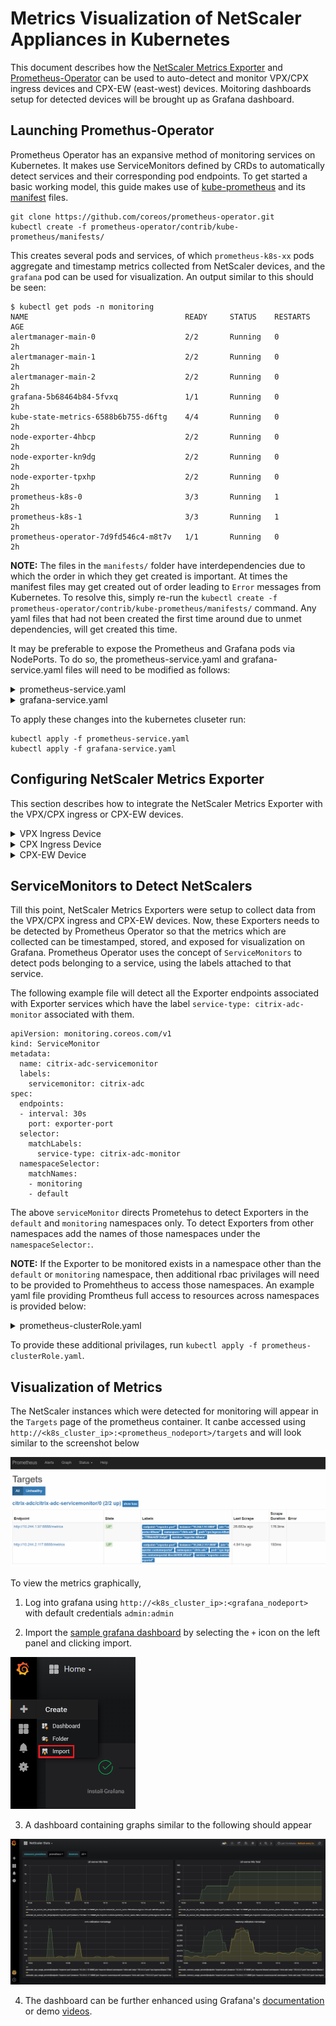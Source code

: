 Metrics Visualization of NetScaler Appliances in Kubernetes
===

This document describes how the [NetScaler Metrics Exporter](https://github.com/citrix/netscaler-metrics-exporter) and [Prometheus-Operator](https://github.com/coreos/prometheus-operator) can be used to auto-detect and monitor VPX/CPX ingress devices and CPX-EW (east-west) devices. Moitoring dashboards setup for detected devices will be brought up as Grafana dashboard.


Launching Promethus-Operator
---
Prometheus Operator has an expansive method of monitoring services on Kubernetes. It makes use ServiceMonitors defined by CRDs to automatically detect services and their corresponding pod endpoints. To get started a basic working model, this guide makes use of [kube-prometheus](https://github.com/coreos/prometheus-operator/tree/master/contrib/kube-prometheus) and its [manifest](https://github.com/coreos/prometheus-operator/tree/master/contrib/kube-prometheus/manifests) files.
```
git clone https://github.com/coreos/prometheus-operator.git
kubectl create -f prometheus-operator/contrib/kube-prometheus/manifests/
```
This creates several pods and services, of which ```prometheus-k8s-xx``` pods aggregate and timestamp metrics collected from NetScaler devices, and the ```grafana``` pod can be used for visualization. An output similar to this should be seen:
```
$ kubectl get pods -n monitoring
NAME                                   READY     STATUS    RESTARTS   AGE
alertmanager-main-0                    2/2       Running   0          2h
alertmanager-main-1                    2/2       Running   0          2h
alertmanager-main-2                    2/2       Running   0          2h
grafana-5b68464b84-5fvxq               1/1       Running   0          2h
kube-state-metrics-6588b6b755-d6ftg    4/4       Running   0          2h
node-exporter-4hbcp                    2/2       Running   0          2h
node-exporter-kn9dg                    2/2       Running   0          2h
node-exporter-tpxhp                    2/2       Running   0          2h
prometheus-k8s-0                       3/3       Running   1          2h
prometheus-k8s-1                       3/3       Running   1          2h
prometheus-operator-7d9fd546c4-m8t7v   1/1       Running   0          2h
```

**NOTE:** The files in the ```manifests/``` folder have interdependencies due to which the order in which they get created is important. At times the manifest files may get created out of order leading to ```Error``` messages from Kubernetes. To resolve this, simply re-run the ```kubectl create -f prometheus-operator/contrib/kube-prometheus/manifests/``` command. Any yaml files that had not been created the first time around due to unmet dependencies, will get created this time.

It may be preferable to expose the Prometheus and Grafana pods via NodePorts. To do so, the prometheus-service.yaml and grafana-service.yaml files will need to be modified as follows:


<details>
<summary>prometheus-service.yaml</summary>
<br>

```
apiVersion: v1
kind: Service
metadata:
  labels:
    prometheus: k8s
  name: prometheus-k8s
  namespace: monitoring
spec:
  type: NodePort
  ports:
  - name: web
    port: 9090
    targetPort: web
  selector:
    app: prometheus
    prometheus: k8s
```

</details>


<details>
<summary>grafana-service.yaml</summary>
<br>

```
apiVersion: v1
kind: Service
metadata:
  name: grafana
  namespace: monitoring
spec:
  type: NodePort
  ports:
  - name: http
    port: 3000
    targetPort: http
  selector:
    app: grafana
```

</details>


To apply these changes into the kubernetes cluseter run:
```
kubectl apply -f prometheus-service.yaml
kubectl apply -f grafana-service.yaml
```

Configuring NetScaler Metrics Exporter
---
This section describes how to integrate the NetScaler Metrics Exporter with the VPX/CPX ingress or CPX-EW devices. 

<details>
<summary>VPX Ingress Device</summary>
<br>

To monitor an ingress VPX device, the netscaler-metrics-exporter will be run as a pod within the kubernetes cluster. The IP of the VPX ingress device will be provided as an argument to the exporter. An example yaml file to deploy such an exporter is given below:

```
apiVersion: v1
kind: Pod
metadata:
  name: exporter-vpx-ingress
  labels:
    app: exporter-vpx-ingress
spec:
  containers:
    - name: exporter
      image: "quay.io/citrix/netscaler-metrics-exporter:latest"
            imagePullPolicy: Always
      args:
        - "--target-nsip=<IP_and_port_of_VPX>"
        - "--port=8888"
---
kind: Service
apiVersion: v1
metadata:
  name: exporter-vpx-ingress
  labels:
    service-type: citrix-adc-monitor
spec:
  selector:
    name: exporter-vpx-ingress
  ports:
    - name: exporter-port
      port: 8888
      targetPort: 8888
```
The IP and port of the VPX device needs to be filled in as the ```--target-nsip``` (Eg. ```--target-nsip=10.0.0.20```). 
</details>

<details>
<summary>CPX Ingress Device</summary>
<br>
  
To monitor a CPX ingress device, the exporter is added as a side-car. An example yaml file of a CPX ingress device with an exporter as a side car is given below;
```
---
apiVersion: extensions/v1beta1
kind: Deployment
metadata:
  name: cpx-ingress
  labels:
    app: cpx-ingress
spec:
  replicas: 1
  selector:
    matchLabels:
      app: cpx-ingress
  template:
    metadata:
      labels:
        app: cpx-ingress
      annotations:
        NETSCALER_AS_APP: "True"
    spec:
      serviceAccountName: cpx
      containers:
        # Adding exporter as a side-car
        - name: exporter
          image: "quay.io/citrix/netscaler-metrics-exporter:latest"
          imagePullPolicy: Always
          args:
            - "--target-nsip=127.0.0.1"
            - "--port=8888"
        - name: cpx-ingress
          image: "quay.io/citrix/citrix-k8s-cpx-ingress:12.1-51.16"
          imagePullPolicy: Always
          securityContext:
            privileged: true
          env:
            - name: "EULA"
              value: "YES"
            - name: "NS_PROTOCOL"
              value: "HTTP"
            #Define the NITRO port here
            - name: "NS_PORT"
              value: "9080"
          ports:
            - name: http
              containerPort: 80
            - name: https
              containerPort: 443
            - name: nitro-http
              containerPort: 9080
---
kind: Service
apiVersion: v1
metadata:
  name: exporter-cpx-ingress
  labels:
    service-type: citrix-adc-monitor
spec:
  selector:
    app: cpx-ingress
  ports:
    - name: exporter-port
      port: 8888
      targetPort: 8888
```
Here, the exporter uses the ```127.0.0.1``` local IP to fetch metrics from the CPX.

</details>


<details>
<summary>CPX-EW Device</summary>
<br>

To monitor a CPX-EW (east-west) device, the exporter is added as a side-car. An example yaml file of a CPX-EW device with an exporter as a side car is given below;
```
apiVersion: extensions/v1beta1
kind: DaemonSet
metadata:
  name: cpx-ew
spec:
  template:
    metadata:
      name: cpx-ew
      labels:
        app: cpx-ew
      annotations:
        NETSCALER_AS_APP: "True"
    spec:
      serviceAccountName: cpx
      hostNetwork: true
      containers:
        - name: cpx
          image: "in-docker-reg.eng.citrite.net/cpx-dev/cpx:12.1-48.118"
          securityContext: 
             privileged: true
          env:
          - name: "EULA"
            value: "yes"
          - name: "NS_NETMODE"
            value: "HOST"
          #- name: "kubernetes_url"
          #  value: "https://10..xx.xx:6443"
        # Add exporter as a sidecar
        - name: exporter
          image: "quay.io/citrix/netscaler-metrics-exporter:latest"
          args:
            - "--target-nsip=192.168.0.2:80"
            - "--port=8888"
          imagePullPolicy: Always
---
kind: Service
apiVersion: v1
metadata:
  name: exporter-cpx-ew
  labels:
    service-type: citrix-adc-monitor
spec:
  selector:
    app: cpx-ew
  ports:
    - name: exporter-port
      port: 8888
      targetPort: 8888
```
Here, the exporter uses the ```192.168.0.2``` local IP to fetch metrics from the CPX.

</details>



ServiceMonitors to Detect NetScalers
---
Till this point, NetScaler Metrics Exporters were setup to collect data from the VPX/CPX ingress and CPX-EW devices. Now, these Exporters needs to be detected by Prometheus Operator so that the metrics which are collected can be timestamped, stored, and exposed for visualization on Grafana. Prometheus Operator uses the concept of ```ServiceMonitors``` to detect pods belonging to a service, using the labels attached to that service. 

The following example file will detect all the Exporter endpoints associated with Exporter services which have the label ```service-type: citrix-adc-monitor``` associated with them.

```
apiVersion: monitoring.coreos.com/v1
kind: ServiceMonitor
metadata:
  name: citrix-adc-servicemonitor
  labels:
    servicemonitor: citrix-adc
spec:
  endpoints:
  - interval: 30s
    port: exporter-port
  selector:
    matchLabels:
      service-type: citrix-adc-monitor
  namespaceSelector:
    matchNames:
    - monitoring
    - default
```

The above ```serviceMonitor``` directs Prometehus to detect Exporters in the ```default``` and ```monitoring``` namespaces only. To detect Exporters from other namespaces add the names of those namespaces under the ```namespaceSelector:```.

**NOTE:** If the Exporter to be monitored exists in a namespace other than the ```default``` or ```monitoring``` namespace, then additional rbac privilages will need to be provided to Promehtheus to access those namespaces. An example yaml file providing Promtheus full access to resources across namespaces is provided below:

<details>
<summary>prometheus-clusterRole.yaml</summary>
<br>

```
apiVersion: rbac.authorization.k8s.io/v1
kind: ClusterRole
metadata:
  name: prometheus-k8s
rules:
- apiGroups:
  - ""
  resources:
  - nodes/metrics
  - namespaces
  - services
  - endpoints
  - pods
  verbs: ["*"]
- nonResourceURLs:
  - /metrics
  verbs:  ["*"]
```

</details>


To provide these additional privilages, run ```kubectl apply -f prometheus-clusterRole.yaml```.

Visualization of Metrics
---
The NetScaler instances which were detected for monitoring will appear in the ```Targets``` page of the prometheus container. It canbe accessed using ```http://<k8s_cluster_ip>:<prometheus_nodeport>/targets``` and will look similar to the screenshot below


![image](./images/prometheus-targets.png)

To view the metrics graphically,
1. Log into grafana using ```http://<k8s_cluster_ip>:<grafana_nodeport>``` with default credentials ```admin:admin```

2. Import the [sample grafana dashboard](https://github.com/citrix/netscaler-metrics-exporter/blob/master/sample_grafana_dashboard.json) by selecting the ```+``` icon on the left panel and clicking import.

<img src="./images/grafana-import-json.png" width="200">


3. A dashboard containing graphs similar to the following should appear

![image](./images/grafana-dashboard.png)

4. The dashboard can be further enhanced using Grafana's [documentation](http://docs.grafana.org/) or demo [videos](https://www.youtube.com/watch?v=mgcJPREl3CU).

